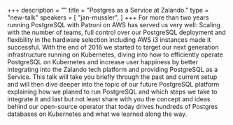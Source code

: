 +++
description = ""
title = "Postgres as a Service at Zalando."
type = "new-talk"
speakers = [
        "jan-mussler",
]
+++
For more than two years running PostgreSQL with Patroni on AWS has served us very well: Scaling with the number of teams, full control over our PostgreSQL deployment and flexibility in the hardware selection including AWS i3 instances made it successful. With the end of 2016 we started to target our next generation infrastructure running on Kubernetes, diving into how to efficiently operate PostgreSQL on Kubernetes and increase user happiness by better integrating into the Zalando tech platform and providing PostgreSQL as a Service. This talk will take you briefly through the past and current setup and will then dive deeper into the topic of our future PostgreSQL platform explaining how we planed to run PostgreSQL and which steps we take to integrate it and last but not least share with you the concept and ideas behind our open-source operator that today drives hundreds of Postgres databases on Kubernetes and what we learned along the way.